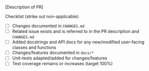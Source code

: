 [Description of PR]

Checklist (strike out non-applicable):

* [ ] Changes documented in `CHANGES.md`
* [ ] Related issue exists and is referred to in the PR description and `CHANGES.md`
* [ ] Added docstrings and API docs for any new/modified user-facing classes and functions
* [ ] Changes/features documented in `docs/*`
* [ ] Unit-tests adapted/added for changes/features 
* [ ] Test coverage remains or increases (target 100%)
